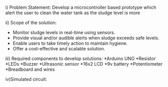 i) Problem Statement:
Develop a microcontroller based prototype which alert the user to clean the water tank as the sludge level is more  

ii) Scope of the solution:
* Monitor sludge levels in real-time using sensors.
* Provide visual and/or audible alerts when sludge exceeds safe levels.
* Enable users to take timely action to maintain hygiene.
* Offer a cost-effective and scalable solution.

iii) Required components to develop solutions:
*Arduino UNO
*Resistor
*LEDs
*Buzzer
*Ultrasonic sensor
*16x2 LCD
*9v battery
*Potentiometer
*Breadboard and wires

iv)Simulated circuit:




